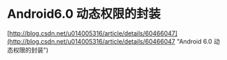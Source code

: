 # Android6.0 动态权限的封装 #

[http://blog.csdn.net/u014005316/article/details/60466047](http://blog.csdn.net/u014005316/article/details/60466047 "Android 6.0 动态权限的封装")